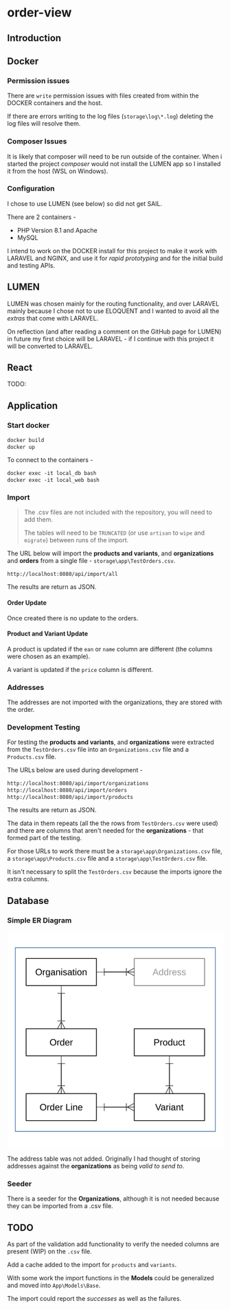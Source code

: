 # order-view

## Introduction

## Docker

### Permission issues

There are `write` permission issues with files created from within the DOCKER containers and the host.

If there are errors writing to the log files (`storage\log\*.log`) deleting the log files will resolve them.

### Composer Issues

It is likely that composer will need to be run outside of the container. When i started the project _composer_ would not install the LUMEN app so I installed it from the host (WSL on Windows).

### Configuration

I chose to use LUMEN (see below) so did not get SAIL.

There are 2 containers -

- PHP Version 8.1 and Apache
- MySQL

I intend to work on the DOCKER install for this project to make it work with LARAVEL and NGINX, and use it for _rapid prototyping_ and for the initial build and testing APIs.

## LUMEN

LUMEN was chosen mainly for the routing functionality, and over LARAVEL mainly because I chose not to use ELOQUENT and I wanted to avoid all the _extras_ that come with LARAVEL.

On reflection (and after reading a comment on the GitHub page for LUMEN) in future my first choice will be LARAVEL - if I continue with this project it will be converted to LARAVEL.

## React

TODO:

## Application

### Start docker

```
docker build
docker up
```

To connect to the containers -

```
docker exec -it local_db bash
docker exec -it local_web bash
```

### Import

> The .csv files are not included with the repository, you will need to add them.
>
> The tables will need to be `TRUNCATED` (or use `artisan` to `wipe` and `migrate`) between runs of the import.

The URL below will import the **products and variants**, and **organizations** and **orders** from a single file - `storage\app\TestOrders.csv`.

```
http://localhost:8080/api/import/all
```

The results are return as JSON.

#### Order Update
Once created there is no update to the orders.

#### Product and Variant Update

A product is updated if the `ean` or `name` column are different (the columns were chosen as an example).

A variant is updated if the `price` column is different.

### Addresses

The addresses are not imported with the organizations, they are stored with the order.

### Development Testing

For testing the **products and variants**, and **organizations** were extracted from the `TestOrders.csv` file into an `Organizations.csv` file and a `Products.csv` file.

The URLs below are used during development -

```
http://localhost:8080/api/import/organizations
http://localhost:8080/api/import/orders
http://localhost:8080/api/import/products
```

The results are return as JSON.

The data in them repeats (all the the rows from `TestOrders.csv` were used) and there are columns that aren't needed for the **organizations** - that formed part of the testing.

For those URLs to work there must be a `storage\app\Organizations.csv` file, a `storage\app\Products.csv` file and a `storage\app\TestOrders.csv` file.

It isn't necessary to split the `TestOrders.csv` because the imports ignore the extra columns.

## Database

### Simple ER Diagram

![Simple ER Diagram](er.svg "Simple ER Diagram")

The address table was not added. Originally I had thought of storing addresses against the **organizations** as being _valid to send to_.

### Seeder

There is a seeder for the **Organizations**, although it is not needed because they can be imported from a .csv file.

## TODO

As part of the validation add functionality to verify the needed columns are present (WIP) on the `.csv` file.

Add a cache added to the import for `products` and `variants`.

With some work the import functions in the **Models** could be generalized and moved into `App\Models\Base`.

The import could report the *successes* as well as the failures.

